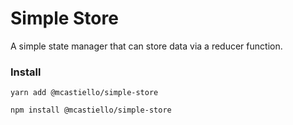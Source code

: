 # Simple Store
A simple state manager that can store data via a reducer function.

### Install
`yarn add @mcastiello/simple-store`

`npm install @mcastiello/simple-store`
